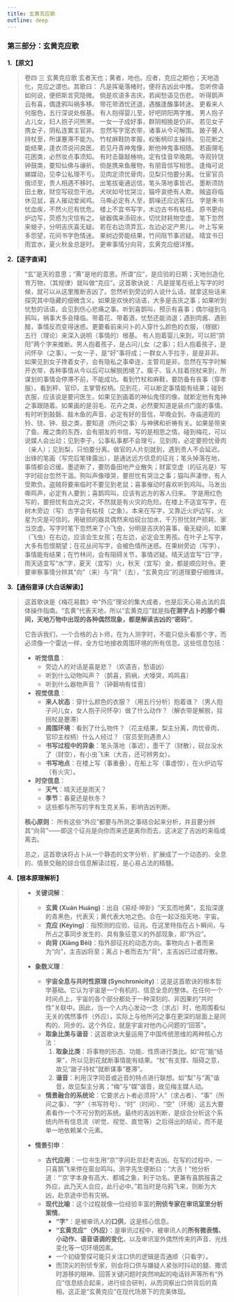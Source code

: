 ```yaml
---
title: 玄黄克应歌
outline: deep
---
```

  
### **第三部分：玄黄克应歌**

**1.【原文】**
> 卷四 三 玄黄克应歌
> 玄者天也；黄者，地也。应者，克应之期也；天地造化，克应之谓也。其歌曰：
> 凡是挥毫落楮时，便将吉凶此中推。
> 忽听傍语如何说，便把斯言究隐微。
> 倘是欢语多吉庆，若闻愁语见伤悲。
> 听得鹊声云有喜，偶逢鸦叫祸多移。
> 带花带酒忧还退，遇醢逢醢事转迷。
> 更看来人何服色，五行深说处根基。
> 有人抱得婴儿至，好吧阴阳两字推。
> 男人抱子占儿女，妇人抱子问熊黑。
> 一女一子成好事，群阴相挽是仍非。
> 若见女子携女子，阴私连累主官非。
> 忽然写字宽衣带，诸事从今可解围。
> 跛子瞽人持杖至，所谋蹇滞不能为。
> 竹杖麻鞋防孝服，权衡柄印主操持。
> 见花断之能结果，逢衣须说问良医。
> 若见丹青神鬼像，断他神鬼事相随。
> 若画翎毛花困类，必然妆点事须知。
> 有时击罄敲棰响，定有佳音早晚期。
> 寺观铃饶钟鼓类，要知仙佛与禳祈。
> 倘是携来鱼雁物，有朋音信写相思。
> 逢梅可说娣媒动，见李公私理不亏。
> 见肉定须忧骨肉，见梨只怕要分离。
> 仕宦官员俄顷至，贵人相遇不移时。
> 出笔拔毫通远信，笔头落地事皆迟。
> 墨断须防田土散，财空写砚忽干池。
> 犬吠如号忧哭泣，猫呼哀绝有人欺。
> 贼盗将临休见鼠，喜人摧动爱闻鸡。
> 马嘶必定有人至，鹊噪还应远客归。
> 字是朱书忧血疾，不然火厄有忧危。
> 楼上不宜书写字，木边古书有枯枝。
> 原书更向炉边写，荧惑为灾信有之。
> 破器偶来添砚水，切忧财耗物空虚。
> 笔下忽然来螅子，分明吉庆喜无疑。
> 若在右边须弄瓦，左边必定产男儿。
> 叶上写来多怨望，花间书字色情迷。
> 果树边旁能结果，竹间阻节事迟疑。
> 晴宜书日雨宜水，夏火秋金总是时。
> 更审事情分向背，玄黄克应细详推。

**2.【逐字直译】**
> “玄”是天的意思；“黄”是地的意思。所谓“应”，是应验的日期；天地创造化育万物，（其规律）就叫做“克应”。这首歌诀说：
> 凡是提笔在纸上写字的时候，就可以从这里推断吉凶了。忽然听到旁边的人说什么话，就拿这些话来探究其中隐藏的细微含义。如果是欢快的话语，大多是吉庆之事；如果听到忧愁的话语，会见到伤心悲痛之事。听到喜鹊叫，预示有喜事；偶尔碰到乌鸦叫，祸事大多会降临。带着花、带着酒，忧愁还能消退；遇到肉酱、遇到醋，事情反而变得迷惑。更要看前来问卜的人穿什么颜色的衣服，（根据）五行（理论）来深入说明（事情的）根基。
> 有人抱着婴儿来到，可以把“阴阳”两个字来推断。男人抱着孩子，是占问儿女（之事）；妇人抱着孩子，是问怀孕（之事）。一女一子，是“好”事将成；一群女人手拉手，是是非非。如果见到女子搀着女子，会有隐私之事牵连，主管司是非。忽然在写字时解开衣带，各种事情从今以后可以解脱困境了。瘸子、盲人拄着拐杖来到，所谋划的事情会停滞不前，不能成功。看到竹杖和麻鞋，要防备有丧事（穿孝服）。看到秤、官印，主掌管权柄。见到花，可以断定事情能有结果；碰到衣服，应该说是要问医生。如果见到画着的神仙鬼怪的像，就断定他有鬼神之事跟随着。如果画的是羽毛、花卉之类，必然要知道是装点门面的事情。
> 有时听到敲磬、敲木鱼的声音，必定有好的音信，早晚会到。寺庙道观的铃、铙、钟、鼓之类，要知道（所问之事）与神佛和祈祷有关。如果是带来了鱼、雁之类的东西，会有朋友的书信，写的是相思之情。碰到梅花，可以说媒人会出动；见到李子，公事私事都不会理亏。见到肉，必定要担忧骨肉（亲人）；见到梨，只怕要分离。做官的人片刻就到，遇到贵人不会延迟。
> 出锋的笔画（写完后笔锋露出），是通达远方信息的征兆；笔头掉落在地，事情都会迟缓。墨迹断了，要防备田地产业散失；财富空虚（的征兆是）写字时砚台忽然干涸。狗叫声像嚎哭，要担忧有哭泣之事；猫叫声凄惨，有人受欺负。盗贼将要来临时不要见到老鼠；喜事催动时喜欢听到鸡叫。马发出嘶鸣声，必定有人要到；喜鹊鸣叫，应该有远方的客人归来。
> 字是用红色写的，要担忧有血光之灾，不然就是有火灾的危险。在楼上不适宜写字，在树木旁边（写）古字会有枯枝（之象）。本来在写字，又靠近火炉边写，火星为灾是可信的。用破损的器具偶然来给砚台加水，千万担忧财产损耗、家当空虚。写字时笔下忽然来了小飞虫，分明是吉庆的喜事，毫无疑问。如果（飞虫）在右边，应该会生女孩；在左边，必定会生男孩。在叶子上写字，大多有怨恨期望；在花丛间写字，会被色情所迷惑。在果树旁边（写字），事情能有结果；在竹林间，会有阻碍关节，事情迟疑。晴天适宜写“日”字，雨天适宜写“水”字，夏天（宜写）火，秋天（宜写）金，都是顺应时令。更要审察事情分辨其“向”（来）与“背”（去），“玄黄克应”的道理要仔细推详。

**3.【通俗意译 (大白话解读)】**
> 这首歌诀是《梅花易数》中“外应”理论的集大成者，也是后天心易占法的具体操作指南。“玄黄”代表天地，所以“玄黄克应”就是指**在测字占卜的那个瞬间，天地万物中出现的各种偶然现象，都是解读吉凶的“密码”**。
> 
> 它告诉我们，一个合格的占卜师，在为人测字时，不能只低头看那个字，而必须像一个雷达一样，全方位地接收周围环境的所有信息。这些信息包括：
> 
> *   **听觉信息**：
>     *   旁边人的对话是喜是悲？（欢语吉，愁语凶）
>     *   听到什么动物叫声？（鹊喜，鸦祸，犬嚎哭，鸡鸣喜）
>     *   听到什么器物声音？（钟磬响有佳音）
> *   **视觉信息**：
>     *   **来人状态**：穿什么颜色的衣服？（用五行分析）抱着谁？（男人抱子问儿女，女人抱子问怀孕）做了什么动作？（解衣带是解脱，拄拐杖是蹇滞）
>     *   **周围环境**：看到了什么物件？（花主结果，梨主分离，肉忧骨肉，官印主权柄）什么人经过？（官员至则遇贵人）
>     *   **书写过程中的异象**：笔头落地（事迟），墨干了（财散），砚台没水了（财空），有小虫飞来（大吉，还可辨男女）。
>     *   **书写地点**：在楼上写（事重叠），在船上写（事虚惊），在火炉边写（有火灾）。
> *   **时空信息**：
>     *   **天气**：晴天还是雨天？
>     *   **季节**：春夏还是秋冬？
>     *   这些都与所写的字有生克关系，影响吉凶判断。
> 
> **核心原则**：
> 所有这些“外应”都要与所测之事结合起来分析，并且要分辨其“向背”——即这个征兆是向你而来还是离你而去，这决定了吉凶的来临或离去。
> 
> 总之，这首歌诀将占卜从一个静态的文字分析，扩展成了一个动态的、全息的、情景交融的综合信息解读过程，是心易占法的精髓。

**4.【根本原理解析】**
> *   **关键词解**：
>     *   **玄黄 (Xuán Huáng)**：出自《易经·坤卦》“天玄而地黄”，玄指深邃的青黑色，代表天；黄代表大地之色。合在一起泛指天地、宇宙。
>     *   **克应 (Kèyìng)**：指预测的应验、征兆。在这里特指在占卜瞬间，与所占之事同步发生的、具有象征意义的外部现象，即“外应”。
>     *   **向背 (Xiàng Bèi)**：指外部征兆的动态方向。事物向占卜者而来为“向”，主吉凶将至；离占卜者而去为“背”，主吉凶已过或将散。
> 
> *   **象数义理**：
>     *   **宇宙全息与共时性原理 (Synchronicity)**：这是这首歌诀的根本哲学基础。它认为宇宙是一个有机的、信息全息的整体。在任何一个时间点上，宇宙的各个部分都处于一种深刻的、非因果的“共时性”关联中。因此，当一个人内心发动一念（求占）时，他周围看似无关的偶然事件（外应），实际上与他所问之事在更深的层面上是同构的、同步的。这个外应，就是宇宙对他内心问题的“回答”。
>     *   **取象比类与谐音**：这首歌诀大量运用了中国传统思维的两种核心方法：
>         1.  **取象比类**：将事物的形态、功能、性质进行类比。如“花”能“结果”，所以见到花就断事情能有结果。“杖”有支撑、阻碍之意，故见“跛子持杖”就断谋事“蹇滞”。
>         2.  **谐音**：利用汉字同音或近音的特点进行联想。如“梨”与“离”谐音，故见梨主分离；“梅”与“媒”谐音，故见梅主媒人动。
>     *   **情景融合的系统论**：它要求占卜者必须将“人”（求占者）、“事”（所问之事）、“字”（书写符号）、“时”（时间）、“空”（环境）这五大要素看作一个不可分割的系统。最终的吉凶判断，是综合分析这个系统内所有信息流（听觉、视觉、直觉等）之后得出的结论，而不是单一地依赖某个元素。
> 
> *   **情景引申**：
>     *   **古代应用**：一位书生用“京”字问赴京赶考吉凶。在写的过程中，一只喜鹊飞来停在窗台鸣叫。测字先生便断曰：“大吉！”他分析道：“‘京’字本身有高大、都城之象，利于功名。更兼有喜鹊报喜之外应，此乃天人合应，此行必中。”若当时是乌鸦飞来，则断为大凶，赴京途中恐有灾祸。
>     *   **现代比喻**：这个过程就像一位经验丰富的**刑侦专家在审讯室里分析案情**。
>         *   **“字”**：是被审讯人的**口供**，这是核心信息。
>         *   **“玄黄克应”（外应）**：是审讯过程中，被审讯人的**所有微表情、小动作、语音语调的变化**，以及审讯室外偶然传来的声音、光线变化等一切环境因素。
>         *   一个初级警探可能只关注口供的逻辑是否通顺（只看字）。
>         *   而顶尖的刑侦专家，则会将口供与嫌疑人紧张时抖动的腿、撒谎时游移的眼神、回答关键问题时突然响起的电话铃声等所有“外应”信息结合起来，进行综合研判，从而洞察出口供背后的真相。这正是“玄黄克应”在现代场景下的完美体现。
